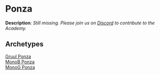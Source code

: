 <!-- This page is automatically generated by Myr: do not update it manually. -->
<!-- Changes directly applied here will be lost. -->
<!-- If you plan to update this page, please update the template at https://github.com/Pauperformance/pauperformance-bot -->
<!-- Templates can be found under pauperformance-bot/resources/templates/ -->
# Ponza

**Description**: _Still missing. Please join us on [Discord](https://discord.gg/fYQbpjjkQ3) to contribute to the Academy._

## **Archetypes**

[Gruul Ponza](../archetypes/Gruul%20Ponza.html)  
[MonoB Ponza](../archetypes/MonoB%20Ponza.html)  
[MonoG Ponza](../archetypes/MonoG%20Ponza.html)  

